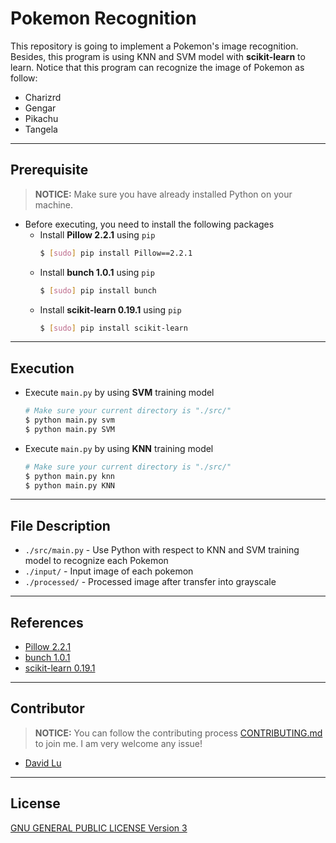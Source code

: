 # Pokemon Recognition

This repository is going to implement a Pokemon's image recognition. Besides, this program is using KNN and SVM model with **scikit-learn** to learn. Notice that this program can recognize the image of Pokemon as follow:
* Charizrd
* Gengar
* Pikachu
* Tangela

---
## Prerequisite

> **NOTICE:** Make sure you have already installed Python on your machine.

* Before executing, you need to install the following packages
    * Install **Pillow 2.2.1** using `pip`
        ```bash
        $ [sudo] pip install Pillow==2.2.1
        ```
    * Install **bunch 1.0.1** using `pip`
        ```bash
        $ [sudo] pip install bunch
        ```
    * Install **scikit-learn 0.19.1** using `pip`
        ```bash
        $ [sudo] pip install scikit-learn
        ```

---
## Execution

* Execute `main.py` by using **SVM** training model
    ```bash
    # Make sure your current directory is "./src/"
    $ python main.py svm
    $ python main.py SVM
    ```
* Execute `main.py` by using **KNN** training model
    ```bash
    # Make sure your current directory is "./src/"
    $ python main.py knn
    $ python main.py KNN
    ```

---
## File Description

* `./src/main.py` - Use Python with respect to KNN and SVM training model to recognize each Pokemon
* `./input/` - Input image of each pokemon
* `./processed/` - Processed image after transfer into grayscale

---
## References

* [Pillow 2.2.1](https://pypi.org/project/Pillow/2.2.1/)
* [bunch 1.0.1](https://pypi.org/project/bunch/)
* [scikit-learn 0.19.1](https://pypi.org/project/scikit-learn/)

---
## Contributor

> **NOTICE:** You can follow the contributing process [CONTRIBUTING.md](CONTRIBUTING.md) to join me. I am very welcome any issue!

* [David Lu](https://github.com/yungshenglu)

---
## License

[GNU GENERAL PUBLIC LICENSE Version 3](LICENSE)

